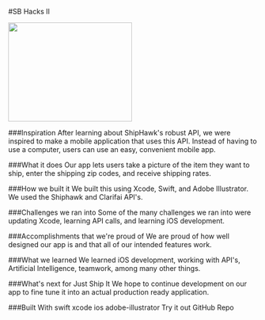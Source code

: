 #SB Hacks II 
<p align="left">
  <img src="http://i.imgur.com/k0qUuJ8.png" width="250" height="200"/>
</p>

###Inspiration
After learning about ShipHawk's robust API, we were inspired to make a mobile application that uses this API. Instead of having to use a computer, users can use an easy, convenient mobile app.

###What it does
Our app lets users take a picture of the item they want to ship, enter the shipping zip codes, and receive shipping rates.

###How we built it
We built this using Xcode, Swift, and Adobe Illustrator. We used the Shiphawk and Clarifai API's.

###Challenges we ran into
Some of the many challenges we ran into were updating Xcode, learning API calls, and learning iOS development.

###Accomplishments that we're proud of
We are proud of how well designed our app is and that all of our intended features work.

###What we learned
We learned iOS development, working with API's, Artificial Intelligence, teamwork, among many other things.

###What's next for Just Ship It
We hope to continue development on our app to fine tune it into an actual production ready application.

###Built With
swift
xcode
ios
adobe-illustrator
Try it out
 GitHub Repo
